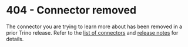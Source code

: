 # 404 - Connector removed

The connector you are trying to learn more about has been removed in a prior
Trino release. Refer to the [list of connectors](/connector) and [release
notes](/release) for details.
